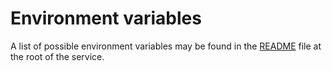 # Environment variables

A list of possible environment variables may be found in the [README](../README.md) file at the root of the service.

